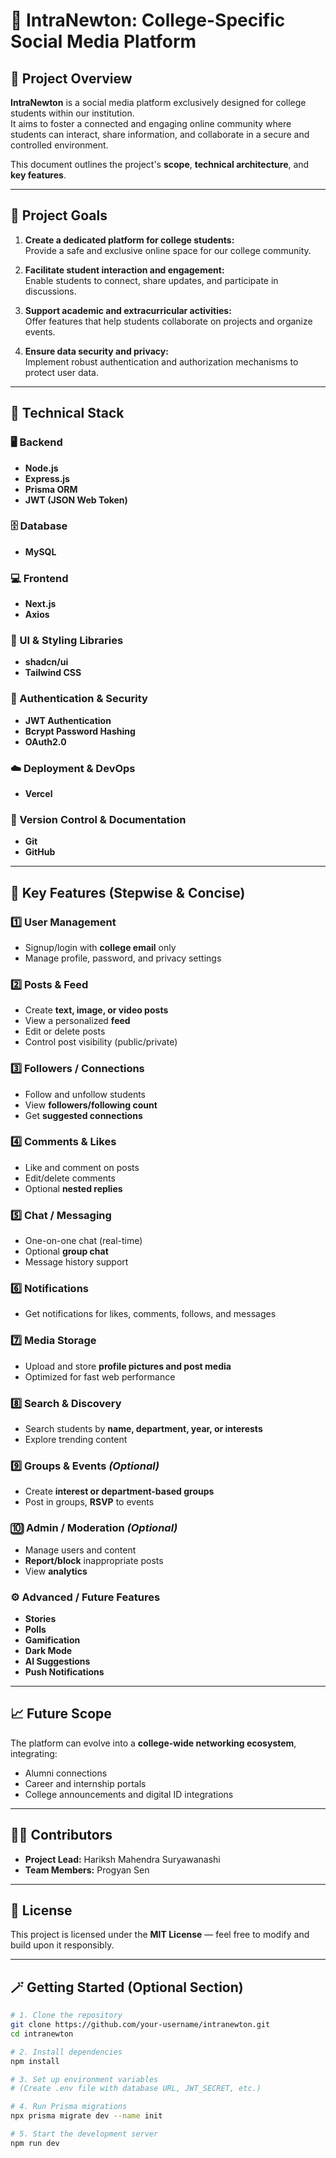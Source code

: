 # 🏫 IntraNewton: College-Specific Social Media Platform

## 📘 Project Overview
**IntraNewton** is a social media platform exclusively designed for college students within our institution.  
It aims to foster a connected and engaging online community where students can interact, share information, and collaborate in a secure and controlled environment.

This document outlines the project's **scope**, **technical architecture**, and **key features**.

---

## 🎯 Project Goals

1. **Create a dedicated platform for college students:**  
   Provide a safe and exclusive online space for our college community.

2. **Facilitate student interaction and engagement:**  
   Enable students to connect, share updates, and participate in discussions.

3. **Support academic and extracurricular activities:**  
   Offer features that help students collaborate on projects and organize events.

4. **Ensure data security and privacy:**  
   Implement robust authentication and authorization mechanisms to protect user data.

---

## 🧩 Technical Stack

### 🖥 Backend
- **Node.js**
- **Express.js**
- **Prisma ORM**
- **JWT (JSON Web Token)**

### 🗄 Database
- **MySQL**

### 💻 Frontend
- **Next.js**
- **Axios**

### 🎨 UI & Styling Libraries
- **shadcn/ui**
- **Tailwind CSS**

### 🔐 Authentication & Security
- **JWT Authentication**
- **Bcrypt Password Hashing**
- **OAuth2.0**

### ☁️ Deployment & DevOps
- **Vercel**

### 🧾 Version Control & Documentation
- **Git**
- **GitHub**

---

## 🚀 Key Features (Stepwise & Concise)

### 1️⃣ User Management
- Signup/login with **college email** only  
- Manage profile, password, and privacy settings

### 2️⃣ Posts & Feed
- Create **text, image, or video posts**
- View a personalized **feed**
- Edit or delete posts
- Control post visibility (public/private)

### 3️⃣ Followers / Connections
- Follow and unfollow students  
- View **followers/following count**
- Get **suggested connections**

### 4️⃣ Comments & Likes
- Like and comment on posts  
- Edit/delete comments  
- Optional **nested replies**

### 5️⃣ Chat / Messaging
- One-on-one chat (real-time)  
- Optional **group chat**  
- Message history support

### 6️⃣ Notifications
- Get notifications for likes, comments, follows, and messages

### 7️⃣ Media Storage
- Upload and store **profile pictures and post media**
- Optimized for fast web performance

### 8️⃣ Search & Discovery
- Search students by **name, department, year, or interests**
- Explore trending content

### 9️⃣ Groups & Events *(Optional)*
- Create **interest or department-based groups**
- Post in groups, **RSVP** to events

### 🔟 Admin / Moderation *(Optional)*
- Manage users and content  
- **Report/block** inappropriate posts  
- View **analytics**

### ⚙️ Advanced / Future Features
- **Stories**
- **Polls**
- **Gamification**
- **Dark Mode**
- **AI Suggestions**
- **Push Notifications**

---

## 📈 Future Scope
The platform can evolve into a **college-wide networking ecosystem**, integrating:
- Alumni connections  
- Career and internship portals  
- College announcements and digital ID integrations

---

## 🧑‍💻 Contributors
- **Project Lead:** Hariksh Mahendra Suryawanashi  
- **Team Members:** Progyan Sen

---

## 📄 License
This project is licensed under the **MIT License** — feel free to modify and build upon it responsibly.

---

## 🪄 Getting Started (Optional Section)

```bash
# 1. Clone the repository
git clone https://github.com/your-username/intranewton.git
cd intranewton

# 2. Install dependencies
npm install

# 3. Set up environment variables
# (Create .env file with database URL, JWT_SECRET, etc.)

# 4. Run Prisma migrations
npx prisma migrate dev --name init

# 5. Start the development server
npm run dev

